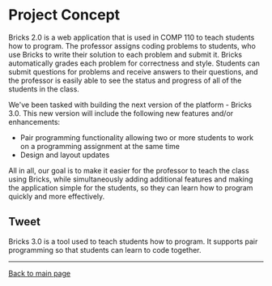 # Project Concept

Bricks 2.0 is a web application that is used in COMP 110 to teach students how to program.  The professor assigns coding problems to students, who use Bricks to write their solution to each problem and submit it. Bricks automatically grades each problem for correctness and style.  Students can submit questions for problems and receive answers to their questions, and the professor is easily able to see the status and progress of all of the students in the class.

We've been tasked with building the next version of the platform - Bricks 3.0. This new version will include the following new features and/or enhancements:

* Pair programming functionality allowing two or more students to work on a programming assignment at the same time
* Design and layout updates

All in all, our goal is to make it easier for the professor to teach the class using Bricks, while simultaneously adding additional features and making the application simple for the students, so they can learn how to program quickly and more effectively.

## Tweet
Bricks 3.0 is a tool used to teach students how to program. It supports pair programming so that students can learn to code together.

---

[Back to main page](/Bricks-3.0/)
